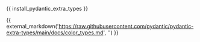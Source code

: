 {{ install_pydantic_extra_types }}

{{ external_markdown('https://raw.githubusercontent.com/pydantic/pydantic-extra-types/main/docs/color_types.md', '') }}
